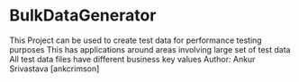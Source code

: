 # BulkDataGenerator
This Project can be used to create test data for performance testing purposes
This has applications around areas involving large set of test data
All test data files have different business key values
Author:
Ankur Srivastava [ankcrimson]
